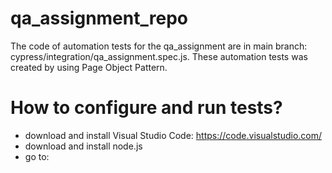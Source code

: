 # qa_assignment_repo
The code of automation tests for the qa_assignment are in main branch: cypress/integration/qa_assignment.spec.js. These automation tests was created by using Page Object Pattern. 

# How to configure and run tests?
- download and install Visual Studio Code: https://code.visualstudio.com/
- download and install node.js
- go to: 

